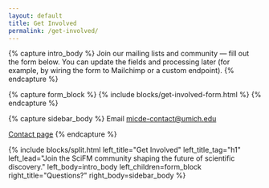 ```yaml
---
layout: default
title: Get Involved
permalink: /get-involved/
---
```


{% capture intro_body %}
Join our mailing lists and community — fill out the form below. You can update the fields and processing later (for example, by wiring the form to Mailchimp or a custom endpoint).
{% endcapture %}

{% capture form_block %}
{% include blocks/get-involved-form.html %}
{% endcapture %}

{% capture sidebar_body %}
Email [micde-contact@umich.edu](mailto:micde-contact@umich.edu)

[Contact page](/contact/)
{% endcapture %}

{% include blocks/split.html
    left_title="Get Involved"
    left_title_tag="h1"
    left_lead="Join the SciFM community shaping the future of scientific discovery."
    left_body=intro_body
    left_children=form_block
    right_title="Questions?"
    right_body=sidebar_body
%}

